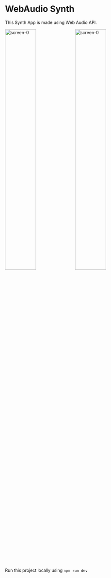 # WebAudio Synth

This Synth App is made using Web Audio API.

<image alt="screen-0" src="/screenshots/screen-0.png" width="45%" />
<image alt="screen-0" src="/screenshots/screen-1.png" width="45%" />

Run this project locally using `npm run dev`

